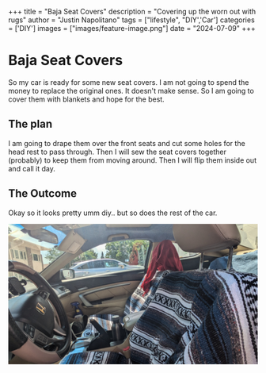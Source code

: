 +++
title =  "Baja Seat Covers"
description = "Covering up the worn out with rugs"
author = "Justin Napolitano"
tags = ["lifestyle", "DIY','Car']
categories = ['DIY']
images = ["images/feature-image.png"]
date = "2024-07-09"
+++


# Baja Seat Covers

So my car is ready for some new seat covers. I am not going to spend the money to replace the original ones. It doesn't make sense. So I am going to cover them with blankets and hope for the best. 

## The plan

I am going to drape them over the front seats and cut some holes for the head rest to pass through.  Then I will sew the seat covers together (probably) to keep them from moving around. Then I will flip them inside out and call it day. 


## The Outcome

Okay so it looks pretty umm diy.. but so does the rest of the car. 

!['Seat Covers'](./images/1000007119.jpg)